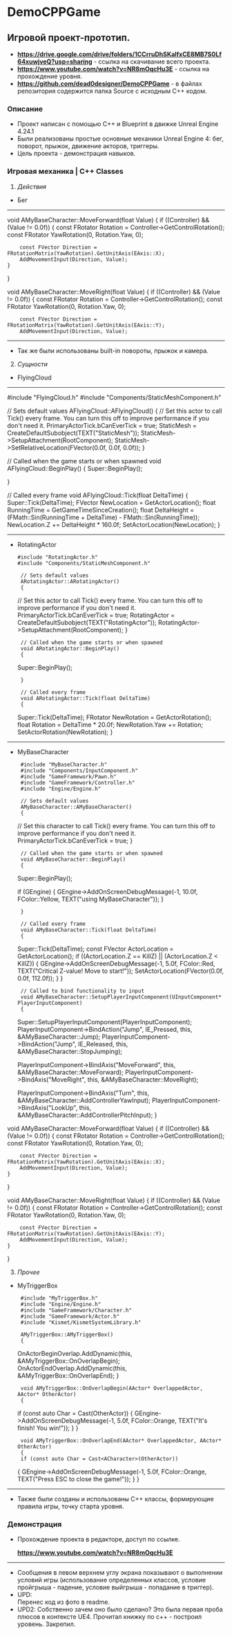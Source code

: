 # DemoCPPGame
## Игровой проект-прототип.
* **https://drive.google.com/drive/folders/1CCrruDhSKaIfxCE8MB7S0Lf64xuwjveQ?usp=sharing** - ссылка на скачивание всего проекта.
* **https://www.youtube.com/watch?v=NR8mOqcHu3E** - ссылка на прохождение уровня.
* **https://github.com/dead0designer/DemoCPPGame** - в файлах репозитория содержится папка Source с исходным С++ кодом. 
### Описание
* Проект написан с помощью C++ и Blueprint в движке Unreal Engine 4.24.1
* Были реализованы простые основные механики Unreal Engine 4: бег, поворот, прыжок, движение акторов, триггеры.
* Цель проекта - демонстрация навыков.

### Игровая механика | С++ Classes
 
1. *Действия*
  * Бег
  
 ---
 
void AMyBaseCharacter::MoveForward(float Value)
{
	if ((Controller) && (Value != 0.0f))
	{
		const FRotator Rotation = Controller->GetControlRotation();
		const FRotator YawRotation(0, Rotation.Yaw, 0);

		const FVector Direction = FRotationMatrix(YawRotation).GetUnitAxis(EAxis::X);
		AddMovementInput(Direction, Value);
	}
}

void AMyBaseCharacter::MoveRight(float Value)
{
	if ((Controller) && (Value != 0.0f))
	{
		const FRotator Rotation = Controller->GetControlRotation();
		const FRotator YawRotation(0, Rotation.Yaw, 0);

		const FVector Direction = FRotationMatrix(YawRotation).GetUnitAxis(EAxis::Y);
		AddMovementInput(Direction, Value);
  
---

  * Так же были использованы built-in повороты, прыжок и камера. 

2. *Сущности*
  * FlyingCloud
---
#include "FlyingCloud.h"
#include "Components/StaticMeshComponent.h"

// Sets default values
AFlyingCloud::AFlyingCloud()
{
 	// Set this actor to call Tick() every frame.  You can turn this off to improve performance if you don't need it.
	PrimaryActorTick.bCanEverTick = true;
	StaticMesh = CreateDefaultSubobject<UStaticMeshComponent>(TEXT("StaticMesh"));
	StaticMesh->SetupAttachment(RootComponent);
	StaticMesh->SetRelativeLocation(FVector(0.0f, 0.0f, 0.0f));
}

// Called when the game starts or when spawned
void AFlyingCloud::BeginPlay()
{
	Super::BeginPlay();
	
}

// Called every frame
void AFlyingCloud::Tick(float DeltaTime)
{
	Super::Tick(DeltaTime);
	FVector NewLocation = GetActorLocation();
	float RunningTime = GetGameTimeSinceCreation();
	float DeltaHeight = (FMath::Sin(RunningTime + DeltaTime) - FMath::Sin(RunningTime));
	NewLocation.Z += DeltaHeight * 160.0f;
	SetActorLocation(NewLocation);
}

---

 * RotatingActor 
 
       #include "RotatingActor.h"
       #include "Components/StaticMeshComponent.h"

        // Sets default values
        ARotatingActor::ARotatingActor()
        {
 	// Set this actor to call Tick() every frame.  You can turn this off to improve performance if you don't need it.
	PrimaryActorTick.bCanEverTick = true;
	RotatingActor = CreateDefaultSubobject<UStaticMeshComponent>(TEXT("RotatingActor"));
	RotatingActor->SetupAttachment(RootComponent);
        }

        // Called when the game starts or when spawned
        void ARotatingActor::BeginPlay()
        {
	Super::BeginPlay();
	
        } 

        // Called every frame
        void ARotatingActor::Tick(float DeltaTime)
        {
	Super::Tick(DeltaTime);
	FRotator NewRotation = GetActorRotation();
	float Rotation = DeltaTime * 20.0f;
	NewRotation.Yaw += Rotation;
	SetActorRotation(NewRotation);
        }

---

 * MyBaseCharacter
 
        #include "MyBaseCharacter.h"
        #include "Components/InputComponent.h"
        #include "GameFramework/Pawn.h"
        #include "GameFramework/Controller.h"
        #include "Engine/Engine.h"

        // Sets default values
        AMyBaseCharacter::AMyBaseCharacter()
        {
 	// Set this character to call Tick() every frame.  You can turn this off to improve performance if you don't need it.
	PrimaryActorTick.bCanEverTick = true;
        }

        // Called when the game starts or when spawned
        void AMyBaseCharacter::BeginPlay()
        {
	Super::BeginPlay();

	if (GEngine)
	{
		GEngine->AddOnScreenDebugMessage(-1, 10.0f, FColor::Yellow, TEXT("using MyBaseCharacter"));
	}

        }

        // Called every frame
        void AMyBaseCharacter::Tick(float DeltaTime)
        {
	Super::Tick(DeltaTime);
	const FVector ActorLocation = GetActorLocation();
	if ((ActorLocation.Z == KillZ) || (ActorLocation.Z < KillZ))
	{
	GEngine->AddOnScreenDebugMessage(-1, 5.0f, FColor::Red, TEXT("Critical Z-value! Move to start!"));
	SetActorLocation(FVector(0.0f, 0.0f, 112.0f));
	}
        }

        // Called to bind functionality to input
        void AMyBaseCharacter::SetupPlayerInputComponent(UInputComponent* PlayerInputComponent)
        {
	Super::SetupPlayerInputComponent(PlayerInputComponent);
	PlayerInputComponent->BindAction("Jump", IE_Pressed, this, &AMyBaseCharacter::Jump);
	PlayerInputComponent->BindAction("Jump", IE_Released, this, &AMyBaseCharacter::StopJumping);

	PlayerInputComponent->BindAxis("MoveForward", this, &AMyBaseCharacter::MoveForward);
	PlayerInputComponent->BindAxis("MoveRight", this, &AMyBaseCharacter::MoveRight);

	PlayerInputComponent->BindAxis("Turn", this, &AMyBaseCharacter::AddControllerYawInput);
	PlayerInputComponent->BindAxis("LookUp", this, &AMyBaseCharacter::AddControllerPitchInput);
        }

void AMyBaseCharacter::MoveForward(float Value)
{
	if ((Controller) && (Value != 0.0f))
	{
		const FRotator Rotation = Controller->GetControlRotation();
		const FRotator YawRotation(0, Rotation.Yaw, 0);

		const FVector Direction = FRotationMatrix(YawRotation).GetUnitAxis(EAxis::X);
		AddMovementInput(Direction, Value);
	}
}

void AMyBaseCharacter::MoveRight(float Value)
{
	if ((Controller) && (Value != 0.0f))
	{
		const FRotator Rotation = Controller->GetControlRotation();
		const FRotator YawRotation(0, Rotation.Yaw, 0);

		const FVector Direction = FRotationMatrix(YawRotation).GetUnitAxis(EAxis::Y);
		AddMovementInput(Direction, Value);
	}
}

 
 3. *Прочее*
 
 * MyTriggerBox
 
        #include "MyTriggerBox.h"
        #include "Engine/Engine.h"
        #include "GameFramework/Character.h"
        #include "GameFramework/Actor.h"
        #include "Kismet/KismetSystemLibrary.h"

        AMyTriggerBox::AMyTriggerBox()
        {
	OnActorBeginOverlap.AddDynamic(this, &AMyTriggerBox::OnOverlapBegin);
	OnActorEndOverlap.AddDynamic(this, &AMyTriggerBox::OnOverlapEnd);
        }

        void AMyTriggerBox::OnOverlapBegin(AActor* OverlappedActor, AActor* OtherActor)
        {
	if (const auto Char = Cast<ACharacter>(OtherActor))
	{
	GEngine->AddOnScreenDebugMessage(-1, 5.0f, FColor::Orange, TEXT("It's finish! You win!"));
	}
        }

        void AMyTriggerBox::OnOverlapEnd(AActor* OverlappedActor, AActor* OtherActor)
        {
	    if (const auto Char = Cast<ACharacter>(OtherActor))
	{
        GEngine->AddOnScreenDebugMessage(-1, 5.0f, FColor::Orange, TEXT("Press ESC to close the game!"));
	}
        }

 
 ---
 
 * Также были созданы и использованы С++ классы, формирующие правила игры, точку старта уровня.
 
### Демонстрация
* Прохождение проекта в редакторе, доступ по ссылке.

  **https://www.youtube.com/watch?v=NR8mOqcHu3E**

---

* Сообщения в левом верхнем углу экрана показывают о выполнении условий игры (использование определенных классов, условие пройгрыша - падение, условие выйгрыша - попадание в триггер).
* UPD:  
Перенес код из фото в readme.
* UPD2: 
Собственно зачем оно было сделано?
Это была первая проба плюсов в контексте UE4. Прочитал книжку по с++ - построил уровень. Закрепил. 
